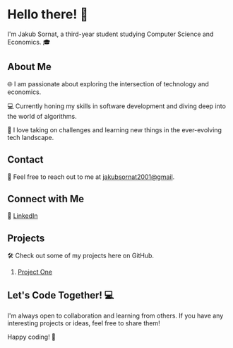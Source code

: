 # Hello there! 👋

I'm Jakub Sornat, a third-year student studying Computer Science and Economics. 🎓

## About Me

🌐 I am passionate about exploring the intersection of technology and economics.

💻 Currently honing my skills in software development and diving deep into the world of algorithms.

🚀 I love taking on challenges and learning new things in the ever-evolving tech landscape.

## Contact

📧 Feel free to reach out to me at [jakubsornat2001@gmail](mailto:jakubsornat2001@gmail).

## Connect with Me

🔗 [LinkedIn](https://www.linkedin.com/in/jakub-sornat-75b53925a/)


## Projects

🛠️ Check out some of my projects here on GitHub.

1. [Project One](https://github.com/Sornat11/IO_Projekt)

## Let's Code Together! 💻

I'm always open to collaboration and learning from others. If you have any interesting projects or ideas, feel free to share them!

Happy coding! 🚀
